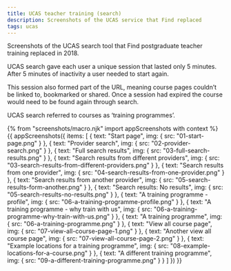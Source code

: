 ```yaml
---
title: UCAS teacher training (search)
description: Screenshots of the UCAS service that Find replaced
tags: ucas
---
```


Screenshots of the UCAS search tool that Find postgraduate teacher training replaced in 2018.

UCAS search gave each user a unique session that lasted only 5 minutes. After 5 minutes of inactivity a user needed to start again.

This session also formed part of the URL, meaning course pages couldn’t be linked to, bookmarked or shared. Once a session had expired the course would need to be found again through search.

UCAS search referred to courses as ‘training programmes’.

{% from "screenshots/macro.njk" import appScreenshots with context %}
{{ appScreenshots({
  items: [
    {
      text: "Start page",
      img: { src: "01-start-page.png" }
    },
    {
      text: "Provider search",
      img: { src: "02-provider-search.png" }
    },
    {
      text: "Full search results",
      img: { src: "03-full-search-results.png" }
    },
    {
      text: "Search results from different providers",
      img: { src: "03-search-results-from-different-providers.png" }
    },
    {
      text: "Search results from one provider",
      img: { src: "04-search-results-from-one-provider.png" }
    },
    {
      text: "Search results from another provider",
      img: { src: "05-search-results-form-another.png" }
    },
    {
      text: "Search results: No results",
      img: { src: "05-search-results-no-results.png" }
    },
    {
      text: "A training programme - profile",
      img: { src: "06-a-training-programme-profile.png" }
    },
    {
      text: "A training programme - why train with us",
      img: { src: "06-a-training-programme-why-train-with-us.png" }
    },
    {
      text: "A training programme",
      img: { src: "06-a-training-programme.png" }
    },
    {
      text: "View all course page",
      img: { src: "07-view-all-course-page-1.png" }
    },
    {
      text: "Another view all course page",
      img: { src: "07-view-all-course-page-2.png" }
    },
    {
      text: "Example locations for a training programme",
      img: { src: "08-example-locations-for-a-course.png" }
    },
    {
      text: "A different training programme",
      img: { src: "09-a-different-training-programme.png" }
    }
  ]
}) }}
